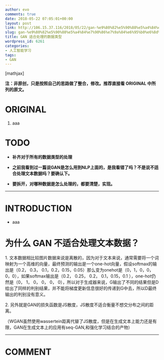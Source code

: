 ```yaml
---
author: evo
comments: true
date: 2018-05-22 07:05:01+00:00
layout: post
link: http://106.15.37.116/2018/05/22/gan-%e9%80%82%e5%90%88%e5%a4%84%e7%90%86%e7%9a%84%e6%95%b0%e6%8d%ae%e7%b1%bb%e5%9e%8b/
slug: gan-%e9%80%82%e5%90%88%e5%a4%84%e7%90%86%e7%9a%84%e6%95%b0%e6%8d%ae%e7%b1%bb%e5%9e%8b
title: GAN 适合处理的数据类型
wordpress_id: 6261
categories:
- 人工智能学习
tags:
- GAN
---
```


<!-- more -->

[mathjax]

**注：非原创，只是按照自己的思路做了整合，修改。推荐直接看 ORIGINAL 中所列的原文。**


# ORIGINAL





 	
  1. aaa




# TODO





 	
  * **补齐对于所有的数据类型的处理**

 	
  * **之前我看到过一篇说GAN是怎么用到NLP上面的，是我看错了吗？不是说不适合处理文本数据吗？要确认下。**

 	
  * **要拆开，对哪种数据是怎么处理的，都要清楚，实现。**





* * *





# INTRODUCTION





 	
  * aaa





# **为什么 GAN 不适合处理文本数据？**


1. 文本数据相比较图片数据来说是离散的，因为对于文本来说，通常需要将一个词映射为一个高维的向量，最终预测的输出是一个one-hot向量，假设softmax的输出是（0.2， 0.3， 0.1，0.2，0.15，0.05）那么变为onehot是（0，1，0，0，0，0），如果softmax输出是（0.2， 0.25， 0.2， 0.1，0.15，0.1 ），one-hot仍然是（0， 1， 0， 0， 0， 0），所以对于生成器来说，G输出了不同的结果但是D给出了同样的判别结果，并不能将梯度更新信息很好的传递到G中去，所以D最终输出的判别没有意义。

2. 另外就是GAN的损失函数是JS散度，JS散度不适合衡量不想交分布之间的距离。

（WGAN虽然使用wassertein距离代替了JS散度，但是在生成文本上能力还是有限，GAN在生成文本上的应用有seq-GAN,和强化学习结合的产物）





















* * *





# COMMENT



